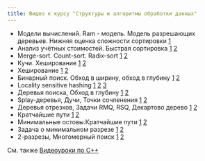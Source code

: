 ```yaml
---
title: Видео к курсу "Структуры и алгоритмы обработки данных"
---
```


- Модели вычислений. Ram - модель. Модель разрешающих деревьев. Нижняя оценка сложности сортировки [1](https://yadi.sk/i/QB_bUCAJ3Mnd6H)
- Анализ учётных стоимостей. Быстрая сортировка [1](https://yadi.sk/i/w24sb7sL3Mta3L) [2](https://yadi.sk/i/gatooOtc3MtcRb)
- Merge-sort. Count-sort. Radix-sort [1](https://yadi.sk/i/yA6Zk9jH3NL5HQ) [2](https://yadi.sk/i/LeRwoRXI3NL3xM) 
- Кучи. Хеширование [1](https://yadi.sk/i/JIqNagOI3NMzPE) [2](https://yadi.sk/i/4NAbkfn23NMzjQ)
- Хеширование [1](https://yadi.sk/i/wFO6Ht9j3NVdBL) [2](https://yadi.sk/i/SJjMGpDE3NVdCd)
- Бинарный поиск. Обход в ширину, обход в глубину [1](https://yadi.sk/i/eS1iuUCW3P7stk) [2](https://yadi.sk/i/NMVSgfCv3P7sva)
- Locality sensitive hashing [1](https://yadi.sk/i/-21bZ3by3NwEu2) [2](https://yadi.sk/i/_Jh19Aok3NwEuS) [3](https://yadi.sk/i/s-QcJs8i3NwEv3)
- Деревья поиска, Обход в глубину [1](https://yadi.sk/i/3wyeOQET3P86wQ) [2](https://yadi.sk/i/0M9SHiRt3P86xK)
- Splay-деревья, Дучи, Точки сочленения [1](https://yadi.sk/i/9cG_tgB23PLkbh) [2](https://yadi.sk/i/3aBGZBkM3PLkdk)
- Деревья отрезков, Задачи RMQ, RSQ, Декартово дерево [1](https://yadi.sk/i/gf85SWyN3PaET4) [2](https://yadi.sk/i/yf-CiCF93PaEUX)
- Кратчайшие пути [1](https://yadi.sk/i/GbMFkZG-3Pkqwu) [2](https://yadi.sk/i/_bJSOMdk3Pkqbb)
- Минимальные остовы.Кратчайшие пути [1](https://yadi.sk/i/BC7eFiL83PzRrj) [2](https://yadi.sk/i/-vUT6DhQ3PzRsJ)
- Задача о минимальном разрезе [1](https://yadi.sk/i/LYBxAsey3QCeb9) [2](https://yadi.sk/i/PZdzXoIG3QCebn)
- 2-разрезы, Многомерный поиск [1](https://yadi.sk/i/lRfjfnIS3QQh5x) [2](https://yadi.sk/i/JRvjW_Tv3QQh7Y)

См. также [Видеоуроки по C++](c++)
